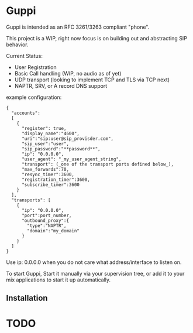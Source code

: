 # Guppi

Guppi is intended as an RFC 3261/3263 compliant "phone".

This project is a WIP, right now focus is on building out and abstracting SIP behavior.

Current Status:
  - User Registration
  - Basic Call handling (WIP, no audio as of yet)
  - UDP transport (looking to implement TCP and TLS via TCP next)
  - NAPTR, SRV, or A record DNS support

example configuration:
```
{
  "accounts": 
  [
    {
      "register": true,
      "display_name":"4600",
      "uri":"sip:user@sip_provisder.com",
      "sip_user":"user",
      "sip_password":"**password**",
      "ip": "0.0.0.0",
      "user_agent": "_my_user_agent_string",
      "transport": (_one of the transport ports defined below_),
      "max_forwards":70,
      "resync_timer":3600,
      "registration_timer":3600,
      "subscribe_timer":3600
    }
  ],
  "transports": [
    {
      "ip": "0.0.0.0",
      "port":port_number,
      "outbound_proxy":{
        "type":"NAPTR",
        "domain":"my_domain"
      }
    }
  ]
}
```
Use ip: 0.0.0.0 when you do not care what address/interface to listen on.

To start Guppi, Start it manually via your supervision tree, or add it to your mix applications to start it up automatically.

## Installation

# TODO


